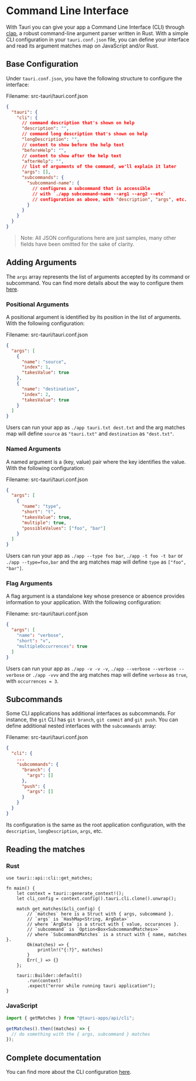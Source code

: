 # Command Line Interface

With Tauri you can give your app a Command Line Interface (CLI)
through [clap], a robust command-line argument parser written in Rust.
With a simple CLI configuration in your `tauri.conf.json` file, you
can define your interface and read its argument matches map on
JavaScript and/or Rust.

## Base Configuration

Under `tauri.conf.json`, you have the following structure to configure
the interface:

Filename: src-tauri/tauri.conf.json

```json
{
  "tauri": {
    "cli": {
      // command description that's shown on help
      "description": "",
      // command long description that's shown on help
      "longDescription": "",
      // content to show before the help text
      "beforeHelp": "",
      // content to show after the help text
      "afterHelp": "",
      // list of arguments of the command, we'll explain it later
      "args": [],
      "subcommands": {
        "subcommand-name": {
          // configures a subcommand that is accessible
          // with `./app subcommand-name --arg1 --arg2 --etc`
          // configuration as above, with "description", "args", etc.
        }
      }
    }
  }
}
```

> Note: All JSON configurations here are just samples, many other
> fields have been omitted for the sake of clarity.

## Adding Arguments

The `args` array represents the list of arguments accepted by its
command or subcommand. You can find more details about the way to
configure them [here][tauri config].

### Positional Arguments

A positional argument is identified by its position in the list of
arguments. With the following configuration:

Filename: src-tauri/tauri.conf.json

```json
{
  "args": [
    {
      "name": "source",
      "index": 1,
      "takesValue": true
    },
    {
      "name": "destination",
      "index": 2,
      "takesValue": true
    }
  ]
}
```

Users can run your app as `./app tauri.txt dest.txt` and the arg
matches map will define `source` as `"tauri.txt"` and `destination` as
`"dest.txt"`.

### Named Arguments

A named argument is a (key, value) pair where the key identifies the
value. With the following configuration:

Filename: src-tauri/tauri.conf.json

```json
{
  "args": [
    {
      "name": "type",
      "short": "t",
      "takesValue": true,
      "multiple": true,
      "possibleValues": ["foo", "bar"]
    }
  ]
}
```

Users can run your app as `./app --type foo bar`,
`./app -t foo -t bar` or `./app --type=foo,bar` and the arg matches
map will define `type` as `["foo", "bar"]`.

### Flag Arguments

A flag argument is a standalone key whose presence or absence provides
information to your application. With the following configuration:

Filename: src-tauri/tauri.conf.json

```json
{
  "args": [
    "name": "verbose",
    "short": "v",
    "multipleOccurrences": true
  ]
}
```

Users can run your app as `./app -v -v -v`,
`./app --verbose --verbose --verbose` or `./app -vvv` and the arg
matches map will define `verbose` as `true`, with `occurrences = 3`.

## Subcommands

Some CLI applications has additional interfaces as subcommands. For
instance, the `git` CLI has `git branch`, `git commit` and `git push`.
You can define additional nested interfaces with the `subcommands`
array:

Filename: src-tauri/tauri.conf.json

```json
{
  "cli": {
    ...
    "subcommands": {
      "branch": {
        "args": []
      },
      "push": {
        "args": []
      }
    }
  }
}
```

Its configuration is the same as the root application configuration,
with the `description`, `longDescription`, `args`, etc.

## Reading the matches

### Rust

```rust,ignore
use tauri::api::cli::get_matches;

fn main() {
    let context = tauri::generate_context!();
    let cli_config = context.config().tauri.cli.clone().unwrap();

    match get_matches(&cli_config) {
        // `matches` here is a Struct with { args, subcommand }.
        // `args` is `HashMap<String, ArgData>`
        // where `ArgData` is a struct with { value, occurances }.
        // `subcommand` is `Option<Box<SubcommandMatches>>`
        // where `SubcommandMatches` is a struct with { name, matches }.
        Ok(matches) => {
            println!("{:?}", matches)
        }
        Err(_) => {}
    };

    tauri::Builder::default()
        .run(context)
        .expect("error while running tauri application");
}
```

### JavaScript

```javascript
import { getMatches } from "@tauri-apps/api/cli";

getMatches().then((matches) => {
  // do something with the { args, subcommand } matches
});
```

## Complete documentation

You can find more about the CLI configuration [here][tauri config].

[clap]: https://github.com/clap-rs/clap
[tauri config]: /docs/api/config#tauri
